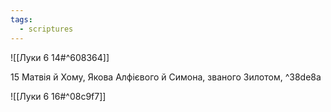 ```yaml
---
tags:
  - scriptures
---
```


![[Луки 6 14#^608364]]

15 Матвія й Хому, Якова Алфієвого й Симона, званого Зилотом, ^38de8a

![[Луки 6 16#^08c9f7]]